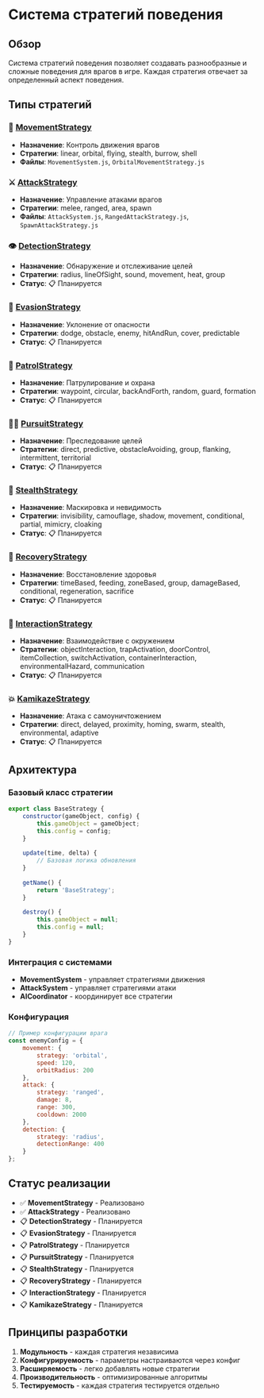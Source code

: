 # Система стратегий поведения

## Обзор
Система стратегий поведения позволяет создавать разнообразные и сложные поведения для врагов в игре. Каждая стратегия отвечает за определенный аспект поведения.

## Типы стратегий

### 🎯 [MovementStrategy](./movement/README.md)
- **Назначение**: Контроль движения врагов
- **Стратегии**: linear, orbital, flying, stealth, burrow, shell
- **Файлы**: `MovementSystem.js`, `OrbitalMovementStrategy.js`

### ⚔️ [AttackStrategy](./attack/README.md)
- **Назначение**: Управление атаками врагов
- **Стратегии**: melee, ranged, area, spawn
- **Файлы**: `AttackSystem.js`, `RangedAttackStrategy.js`, `SpawnAttackStrategy.js`

### 👁️ [DetectionStrategy](./detection/README.md)
- **Назначение**: Обнаружение и отслеживание целей
- **Стратегии**: radius, lineOfSight, sound, movement, heat, group
- **Статус**: 📋 Планируется

### 🏃 [EvasionStrategy](./evasion/README.md)
- **Назначение**: Уклонение от опасности
- **Стратегии**: dodge, obstacle, enemy, hitAndRun, cover, predictable
- **Статус**: 📋 Планируется

### 🚶 [PatrolStrategy](./patrol/README.md)
- **Назначение**: Патрулирование и охрана
- **Стратегии**: waypoint, circular, backAndForth, random, guard, formation
- **Статус**: 📋 Планируется

### 🏃‍♂️ [PursuitStrategy](./pursuit/README.md)
- **Назначение**: Преследование целей
- **Стратегии**: direct, predictive, obstacleAvoiding, group, flanking, intermittent, territorial
- **Статус**: 📋 Планируется

### 👻 [StealthStrategy](./stealth/README.md)
- **Назначение**: Маскировка и невидимость
- **Стратегии**: invisibility, camouflage, shadow, movement, conditional, partial, mimicry, cloaking
- **Статус**: 📋 Планируется

### 💚 [RecoveryStrategy](./recovery/README.md)
- **Назначение**: Восстановление здоровья
- **Стратегии**: timeBased, feeding, zoneBased, group, damageBased, conditional, regeneration, sacrifice
- **Статус**: 📋 Планируется

### 🔧 [InteractionStrategy](./interaction/README.md)
- **Назначение**: Взаимодействие с окружением
- **Стратегии**: objectInteraction, trapActivation, doorControl, itemCollection, switchActivation, containerInteraction, environmentalHazard, communication
- **Статус**: 📋 Планируется

### 💥 [KamikazeStrategy](./kamikaze/README.md)
- **Назначение**: Атака с самоуничтожением
- **Стратегии**: direct, delayed, proximity, homing, swarm, stealth, environmental, adaptive
- **Статус**: 📋 Планируется

## Архитектура

### Базовый класс стратегии
```javascript
export class BaseStrategy {
    constructor(gameObject, config) {
        this.gameObject = gameObject;
        this.config = config;
    }
    
    update(time, delta) {
        // Базовая логика обновления
    }
    
    getName() {
        return 'BaseStrategy';
    }
    
    destroy() {
        this.gameObject = null;
        this.config = null;
    }
}
```

### Интеграция с системами
- **MovementSystem** - управляет стратегиями движения
- **AttackSystem** - управляет стратегиями атаки
- **AICoordinator** - координирует все стратегии

### Конфигурация
```javascript
// Пример конфигурации врага
const enemyConfig = {
    movement: {
        strategy: 'orbital',
        speed: 120,
        orbitRadius: 200
    },
    attack: {
        strategy: 'ranged',
        damage: 8,
        range: 300,
        cooldown: 2000
    },
    detection: {
        strategy: 'radius',
        detectionRange: 400
    }
};
```

## Статус реализации

- ✅ **MovementStrategy** - Реализовано
- ✅ **AttackStrategy** - Реализовано
- 📋 **DetectionStrategy** - Планируется
- 📋 **EvasionStrategy** - Планируется
- 📋 **PatrolStrategy** - Планируется
- 📋 **PursuitStrategy** - Планируется
- 📋 **StealthStrategy** - Планируется
- 📋 **RecoveryStrategy** - Планируется
- 📋 **InteractionStrategy** - Планируется
- 📋 **KamikazeStrategy** - Планируется

## Принципы разработки

1. **Модульность** - каждая стратегия независима
2. **Конфигурируемость** - параметры настраиваются через конфиг
3. **Расширяемость** - легко добавлять новые стратегии
4. **Производительность** - оптимизированные алгоритмы
5. **Тестируемость** - каждая стратегия тестируется отдельно
